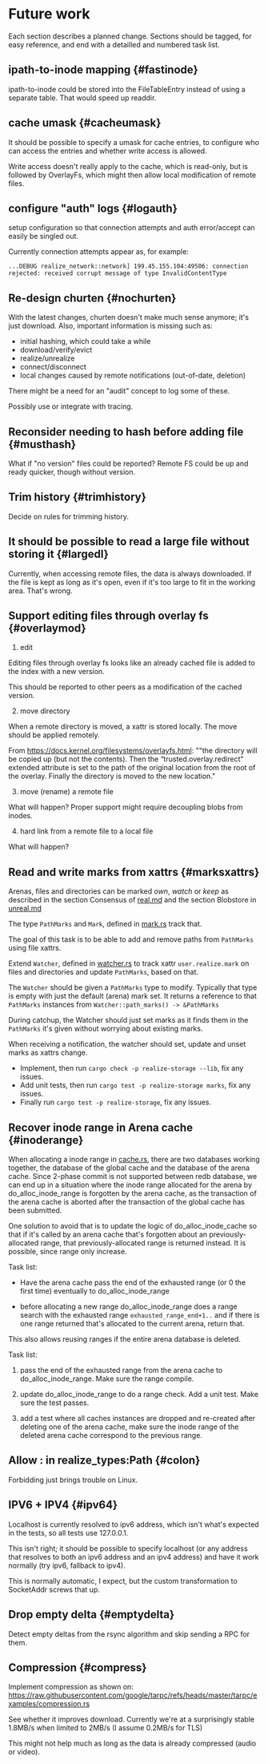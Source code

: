# Future work

Each section describes a planned change. Sections should be tagged,
for easy reference, and end with a detailled and numbered task list.

## ipath-to-inode mapping {#fastinode}

ipath-to-inode could be stored into the FileTableEntry instead of
using a separate table. That would speed up readdir.

## cache umask {#cacheumask}

It should be possible to specify a umask for cache entries, to
configure who can access the entries and whether write access is
allowed.

Write access doesn't really apply to the cache, which is read-only,
but is followed by OverlayFs, which might then allow local
modification of remote files.

## configure "auth" logs {#logauth}

setup configuration so that connection attempts and auth error/accept
can easily be singled out.

Currently connection attempts appear as, for example:

```
...DEBUG realize_network::network] 199.45.155.104:49506: connection rejected: received corrupt message of type InvalidContentType
```

## Re-design churten {#nochurten}

With the latest changes, churten doesn't make much sense anymore; it's
just download. Also, important information is missing such as:

- initial hashing, which could take a while
- download/verify/evict
- realize/unrealize
- connect/disconnect
- local changes caused by remote notifications (out-of-date, deletion)

There might be a need for an "audit" concept to log some of these.

Possibly use or integrate with tracing.

## Reconsider needing to hash before adding file {#musthash}

What if "no version" files could be reported? Remote FS could be up
and ready quicker, though without version.

## Trim history {#trimhistory}

Decide on rules for trimming history.

## It should be possible to read a large file without storing it {#largedl}

Currently, when accessing remote files, the data is always downloaded.
If the file is kept as long as it's open, even if it's too large to
fit in the working area. That's wrong.

## Support editing files through overlay fs {#overlaymod}

1. edit

Editing files through overlay fs looks like an already cached file is
added to the index with a new version.

This should be reported to other peers as a modification of the cached
version.

2. move directory

When a remote directory is moved, a xattr is stored locally. The move should be applied remotely.

From https://docs.kernel.org/filesystems/overlayfs.html:
""the directory will be copied up (but not the contents). Then the “trusted.overlay.redirect” extended attribute is set to the path of the original location from the root of the overlay. Finally the directory is moved to the new location."

3. move (rename) a remote file

What will happen? Proper support might require decoupling blobs from inodes.

4. hard link from a remote file to a local file

What will happen?


## Read and write marks from xattrs {#marksxattrs}

Arenas, files and directories can be marked *own*, *watch* or *keep*
as described in the section Consensus of [real.md](real.md) and the
section Blobstore in [unreal.md](unreal.md)

The type `PathMarks` and `Mark`, defined in
[mark.rs](../crate/realize-storage/src/mark.rs) track that.

The goal of this task is to be able to add and remove paths from
`PathMarks` using file xattrs.

Extend `Watcher`, defined in
[watcher.rs](../crate/realize-storage/src/real/watcher.rs) to track
xattr `user.realize.mark` on files and directories and update
`PathMarks`, based on that.

The `Watcher` should be given a `PathMarks` type to modify. Typically
that type is empty with just the default (arena) mark set. It returns
a reference to that `PathMarks` instances from `Watcher::path_marks()
-> &PathMarks`

During catchup, the Watcher should just set marks as it finds them in
the `PathMarks` it's given without worrying about existing marks.

When receiving a notification, the watcher should set, update and
unset marks as xattrs change.

- Implement, then run `cargo check -p realize-storage --lib`, fix
  any issues.
- Add unit tests, then run `cargo test -p realize-storage marks`,
  fix any issues.
- Finally run `cargo test -p realize-storage`, fix any issues.

## Recover inode range in Arena cache {#inoderange}

When allocating a inode range in
[cache.rs](../crate/realize-storage/src/unreal/cache.rs), there are
two databases working together, the database of the global cache and
the database of the arena cache. Since 2-phase commit is not supported
between redb database, we can end up in a situation where the inode
range allocated for the arena by do_alloc_inode_range is forgotten by the
arena cache, as the transaction of the arena cache is aborted after
the transaction of the global cache has been submitted.

One solution to avoid that is to update the logic of
do_alloc_inode_cache so that if it's called by an arena cache that's
forgotten about an previously-allocated range, that
previously-allocated range is returned instead. It is possible, since
range only increase.

Task list:

- Have the arena cache pass the end of the exhausted range (or 0 the
  first time) eventually to do_alloc_inode_range

- before allocating a new range do_alloc_inode_range does a range
  search with the exhausted range `exhausted_range_end+1..` and if
  there is one range returned that's allocated to the current arena,
  return that.

This also allows reusing ranges if the entire arena database is deleted.

Task list:

 1. pass the end of the exhausted range from the arena cache to
    do_alloc_inode_range. Make sure the range compile.

 2. update do_alloc_inode_range to do a range check. Add a unit test.
    Make sure the test passes.

 3. add a test where all caches instances are dropped and re-created
    after deleting one of the arena cache, make sure the inode range
    of the deleted arena cache correspond to the previous range.


## Allow : in realize_types:Path {#colon}

Forbidding just brings trouble on Linux.

## IPV6 + IPV4 {#ipv64}

Localhost is currently resolved to ipv6 address, which isn't what's
expected in the tests, so all tests use 127.0.0.1.

This isn't right; it should be possible to specify localhost (or any
address that resolves to both an ipv6 address and an ipv4 address) and
have it work normally (try ipv6, fallback to ipv4).

This is normally automatic, I expect, but the custom transformation to
SocketAddr screws that up.

## Drop empty delta {#emptydelta}

Detect empty deltas from the rsync algorithm and skip sending a RPC
for them.

## Compression {#compress}

Implement compression as shown on:
https://raw.githubusercontent.com/google/tarpc/refs/heads/master/tarpc/examples/compression.rs

See whether it improves download. Currently we're at a surprisingly
stable 1.8MB/s when limited to 2MB/s (I assume 0.2MB/s for TLS)

This might not help much as long as the data is already compressed
(audio or video).
